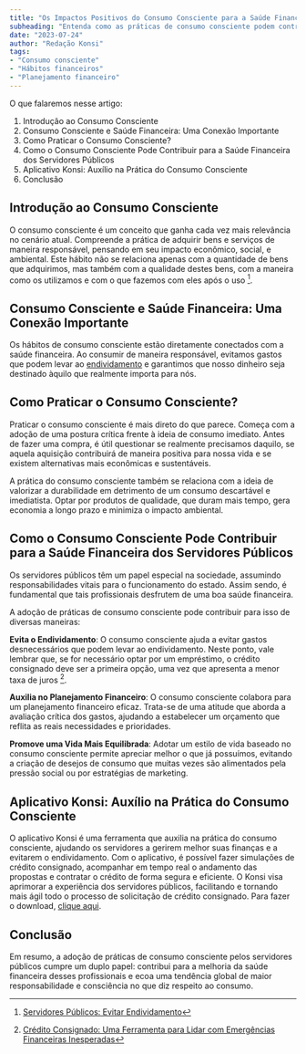 ```yaml
---
title: "Os Impactos Positivos do Consumo Consciente para a Saúde Financeira dos Servidores Públicos"
subheading: "Entenda como as práticas de consumo consciente podem contribuir para uma vida financeira mais equilibrada e saudável."
date: "2023-07-24"
author: "Redação Konsi"
tags:
- "Consumo consciente"
- "Hábitos financeiros"
- "Planejamento financeiro"
---
```


O que falaremos nesse artigo: 

1. Introdução ao Consumo Consciente
2. Consumo Consciente e Saúde Financeira: Uma Conexão Importante
3. Como Praticar o Consumo Consciente?
4. Como o Consumo Consciente Pode Contribuir para a Saúde Financeira dos Servidores Públicos
5. Aplicativo Konsi: Auxílio na Prática do Consumo Consciente
6. Conclusão

## Introdução ao Consumo Consciente

O consumo consciente é um conceito que ganha cada vez mais relevância no cenário atual. Compreende a prática de adquirir bens e serviços de maneira responsável, pensando em seu impacto econômico, social, e ambiental. Este hábito não se relaciona apenas com a quantidade de bens que adquirimos, mas também com a qualidade destes bens, com a maneira como os utilizamos e com o que fazemos com eles após o uso [^1^].

## Consumo Consciente e Saúde Financeira: Uma Conexão Importante

Os hábitos de consumo consciente estão diretamente conectados com a saúde financeira. Ao consumir de maneira responsável, evitamos gastos que podem levar ao [endividamento](https://konsi.com.br/postagens/servidores-publicos-evitar-endividamento) e garantimos que nosso dinheiro seja destinado àquilo que realmente importa para nós.

## Como Praticar o Consumo Consciente?

Praticar o consumo consciente é mais direto do que parece. Começa com a adoção de uma postura crítica frente à ideia de consumo imediato. Antes de fazer uma compra, é útil questionar se realmente precisamos daquilo, se aquela aquisição contribuirá de maneira positiva para nossa vida e se existem alternativas mais econômicas e sustentáveis.

A prática do consumo consciente também se relaciona com a ideia de valorizar a durabilidade em detrimento de um consumo descartável e imediatista. Optar por produtos de qualidade, que duram mais tempo, gera economia a longo prazo e minimiza o impacto ambiental.

## Como o Consumo Consciente Pode Contribuir para a Saúde Financeira dos Servidores Públicos

Os servidores públicos têm um papel especial na sociedade, assumindo responsabilidades vitais para o funcionamento do estado. Assim sendo, é fundamental que tais profissionais desfrutem de uma boa saúde financeira.

A adoção de práticas de consumo consciente pode contribuir para isso de diversas maneiras:
  
**Evita o Endividamento**: O consumo consciente ajuda a evitar gastos desnecessários que podem levar ao endividamento. Neste ponto, vale lembrar que, se for necessário optar por um empréstimo, o crédito consignado deve ser a primeira opção, uma vez que apresenta a menor taxa de juros [^2^].
  
**Auxilia no Planejamento Financeiro**: O consumo consciente colabora para um planejamento financeiro eficaz. Trata-se de uma atitude que aborda a avaliação crítica dos gastos, ajudando a estabelecer um orçamento que reflita as reais necessidades e prioridades.
  
**Promove uma Vida Mais Equilibrada**: Adotar um estilo de vida baseado no consumo consciente permite apreciar melhor o que já possuímos, evitando a criação de desejos de consumo que muitas vezes são alimentados pela pressão social ou por estratégias de marketing.

## Aplicativo Konsi: Auxílio na Prática do Consumo Consciente

O aplicativo Konsi é uma ferramenta que auxilia na prática do consumo consciente, ajudando os servidores a gerirem melhor suas finanças e a evitarem o endividamento. Com o aplicativo, é possível fazer simulações de crédito consignado, acompanhar em tempo real o andamento das propostas e contratar o crédito de forma segura e eficiente. O Konsi visa aprimorar a experiência dos servidores públicos, facilitando e tornando mais ágil todo o processo de solicitação de crédito consignado. Para fazer o download, [clique aqui](https://play.google.com/store/apps/details?id=br.com.konsi).

## Conclusão

Em resumo, a adoção de práticas de consumo consciente pelos servidores públicos cumpre um duplo papel: contribui para a melhoria da saúde financeira desses profissionais e ecoa uma tendência global de maior responsabilidade e consciência no que diz respeito ao consumo.

[^1^]: [Servidores Públicos: Evitar Endividamento](https://konsi.com.br/postagens/servidores-publicos-evitar-endividamento)
[^2^]: [Crédito Consignado: Uma Ferramenta para Lidar com Emergências Financeiras Inesperadas](https://konsi.com.br/postagens/crdito-consignado-uma-ferramenta-para-lidar-com-emergncias-financeiras-inesperadas)
